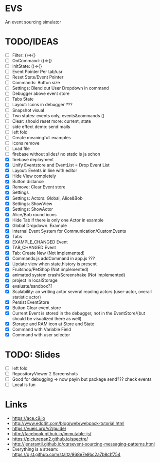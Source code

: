 # EVS
An event sourcing simulator
# TODO/IDEAS
 - [ ] Filter: ()=>{}
 - [ ] OnCommand: ()=>{}
 - [ ] InitState: ()=>{}
 - [ ] Event Pointer Per tab/usr
 - [ ] Reset State/Event Pointer
 - [ ] Commands: Button size
 - [ ] Settings: Blend out User Dropdown in command
 - [ ] Debugger above event store
 - [ ] Tabs State
 - [ ] Layout: Icons in debugger ???
 - [ ] Snapshot visual
 - [ ] Two states: events only, events&commands ()
 - [ ] Clear: should reset more: current, state 
 - [ ] side effect demo: send mails
 - [ ] left fold
 - [ ] Create meaningfull examples
 - [ ] Icons remove 
 - [ ] Load file    
 - [ ] firebase without slides/ no static is ja schon
 - [x] firebase deployment
 - [x] Unify Eventstore and EventList = Drop Event List
 - [x] Layout: Events in line with editor
 - [x] Hide View completely
 - [x] Button distance
 - [x] Remove: Clear Event store
 - [x] Settings
 - [x] Settings: Actors: Global, Alice&Bob
 - [x] Settings: ShowView
 - [x] Settings: ShowActor
 - [x] Alice/Bob round icons
 - [x] Hide Tab if there is only one Actor in example
 - [x] Global Dropdown. Example
 - [x] Internal Event System for Communication/CustomEvents
 - [x] Tabs
 - [x] EXAMPLE_CHANGED Event
 - [x] TAB_CHANGED Event
 - [x] Tab: Create New (Not implemented)
 - [x] Commands.js addCommand in app.js ???
 - [x] Update view when state.history is present
 - [x] Fruitshop/PetShop (Not implemented)
 - [x] animated system crash/Screenshake (Not implemented)
 - [x] project in localStorage
 - [x] evaluate/sandbox??
 - [x] Scalability: an writing actor several reading actors
        (user-actor, overall statistic actor)
 - [x] Persist EventStore
 - [x] Button Clear event store
 - [x] Current Event is stored in the debugger, not in the EventStore/(but should be visualized there as well)
 - [x] Storage and RAM icon at Store and State
 - [x] Command with Variable Field
 - [x] Command with user selector
 
# TODO: Slides 
 - [ ] left fold
 - [ ] RepositoryViewer 2 Screenshots
 - [ ] Good for debugging -> now payin but package send??? check events
 - [ ] Local is fun
 
# Links
 * https://ace.c9.io
 * http://www.edc4it.com/blog/web/webpack-tutorial.html
 * https://vuejs.org/v2/guide/
 * http://facebook.github.io/immutable-js/
 * https://picturepan2.github.io/spectre/
 * http://jensrantil.github.io/cqrsevent-sourcing-messaging-patterns.html
 * Everything is a stream: https://gist.github.com/staltz/868e7e9bc2a7b8c1f754
 